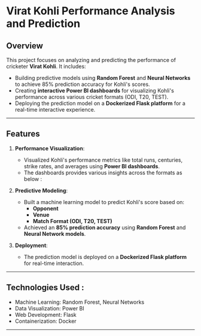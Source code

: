 # Virat Kohli Performance Analysis and Prediction   

## Overview  
This project focuses on analyzing and predicting the performance of cricketer **Virat Kohli**. It includes:  
- Building predictive models using **Random Forest** and **Neural Networks** to achieve 85% prediction accuracy for Kohli's scores.  
- Creating **interactive Power BI dashboards** for visualizing Kohli's performance across various cricket formats (ODI, T20, TEST).  
- Deploying the prediction model on a **Dockerized Flask platform** for a real-time interactive experience.  

---

## Features  
1. **Performance Visualization**:  
   - Visualized Kohli's performance metrics like total runs, centuries, strike rates, and averages using **Power BI dashboards**.  
   - The dashboards provides various insights across the formats as below :

2. **Predictive Modeling**:  
   - Built a machine learning model to predict Kohli's score based on:  
     - **Opponent**  
     - **Venue**  
     - **Match Format (ODI, T20, TEST)**  
   - Achieved an **85% prediction accuracy** using **Random Forest** and **Neural Network models**.  

3. **Deployment**:  
   - The prediction model is deployed on a **Dockerized Flask platform** for real-time interaction.  

---

## Technologies Used :

- Machine Learning: Random Forest, Neural Networks
- Data Visualization: Power BI
- Web Development: Flask
- Containerization: Docker

---

